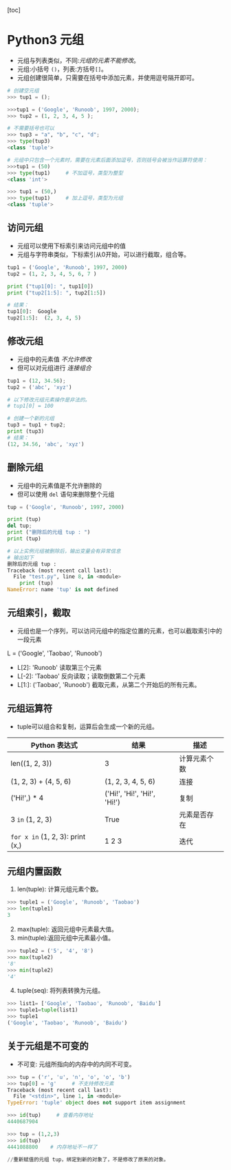 
[toc]

# Python3 元组
- 元组与列表类似，不同:*元组的元素不能修改*。
- 元组:小括号 `()`，列表:方括号`[]`。
- 元组创建很简单，只需要在括号中添加元素，并使用逗号隔开即可。

```py
# 创建空元组
>>> tup1 = ();

>>>tup1 = ('Google', 'Runoob', 1997, 2000);
>>> tup2 = (1, 2, 3, 4, 5 );

# 不需要括号也可以
>>> tup3 = "a", "b", "c", "d";   
>>> type(tup3)
<class 'tuple'>

# 元组中只包含一个元素时，需要在元素后面添加逗号，否则括号会被当作运算符使用：
>>>tup1 = (50)
>>> type(tup1)     # 不加逗号，类型为整型
<class 'int'>

>>> tup1 = (50,)
>>> type(tup1)     # 加上逗号，类型为元组
<class 'tuple'>
```


## 访问元组
- 元组可以使用下标索引来访问元组中的值
- 元组与字符串类似，下标索引从0开始，可以进行截取，组合等。

```py
tup1 = ('Google', 'Runoob', 1997, 2000)
tup2 = (1, 2, 3, 4, 5, 6, 7 )

print ("tup1[0]: ", tup1[0])
print ("tup2[1:5]: ", tup2[1:5])

# 结果：
tup1[0]:  Google
tup2[1:5]:  (2, 3, 4, 5)
```

## 修改元组
- 元组中的元素值 *不允许修改*
- 但可以对元组进行 *连接组合*

```py
tup1 = (12, 34.56);
tup2 = ('abc', 'xyz')

# 以下修改元组元素操作是非法的。
# tup1[0] = 100

# 创建一个新的元组
tup3 = tup1 + tup2;
print (tup3)
# 结果：
(12, 34.56, 'abc', 'xyz')

```


## 删除元组
- 元组中的元素值是不允许删除的
- 但可以使用 `del` 语句来删除整个元组

```py
tup = ('Google', 'Runoob', 1997, 2000)

print (tup)
del tup;
print ("删除后的元组 tup : ")
print (tup)

# 以上实例元组被删除后，输出变量会有异常信息
# 输出如下
删除后的元组 tup :
Traceback (most recent call last):
  File "test.py", line 8, in <module>
    print (tup)
NameError: name 'tup' is not defined
```


## 元组索引，截取
- 元组也是一个序列，可以访问元组中的指定位置的元素，也可以截取索引中的一段元素

L = ('Google', 'Taobao', 'Runoob')

- L[2]:	'Runoob'	读取第三个元素
- L[-2]:	'Taobao'	反向读取；读取倒数第二个元素
- L[1:]:	('Taobao', 'Runoob')	截取元素，从第二个开始后的所有元素。


## 元组运算符
- tuple可以组合和复制，运算后会生成一个新的元组。

Python 表达式	| 结果	| 描述
---|---|---
len((1, 2, 3))	                  | 3	                              | 计算元素个数
(1, 2, 3) + (4, 5, 6)	            | (1, 2, 3, 4, 5, 6)	            | 连接
('Hi!',) * 4	                    | ('Hi!', 'Hi!', 'Hi!', 'Hi!')	  | 复制
3 `in` (1, 2, 3)	                | True	                          | 元素是否存在
`for x in` (1, 2, 3): print (x,)	| 1 2 3	                          | 迭代


## 元组内置函数

1.	len(tuple): 计算元组元素个数。

```py
>>> tuple1 = ('Google', 'Runoob', 'Taobao')
>>> len(tuple1)
3
```

2.	max(tuple): 返回元组中元素最大值。
3.	min(tuple):返回元组中元素最小值。

```py
>>> tuple2 = ('5', '4', '8')
>>> max(tuple2)
'8'
>>> min(tuple2)
'4'
```

4.	tuple(seq): 将列表转换为元组。

```py
>>> list1= ['Google', 'Taobao', 'Runoob', 'Baidu']
>>> tuple1=tuple(list1)
>>> tuple1
('Google', 'Taobao', 'Runoob', 'Baidu')
```


## 关于元组是不可变的
- 不可变: 元组所指向的内存中的内同不可变。

```py
>>> tup = ('r', 'u', 'n', 'o', 'o', 'b')
>>> tup[0] = 'g'     # 不支持修改元素
Traceback (most recent call last):
  File "<stdin>", line 1, in <module>
TypeError: 'tuple' object does not support item assignment

>>> id(tup)     # 查看内存地址
4440687904

>>> tup = (1,2,3)
>>> id(tup)
4441088800    # 内存地址不一样了

//重新赋值的元组 tup，绑定到新的对象了，不是修改了原来的对象。
```
